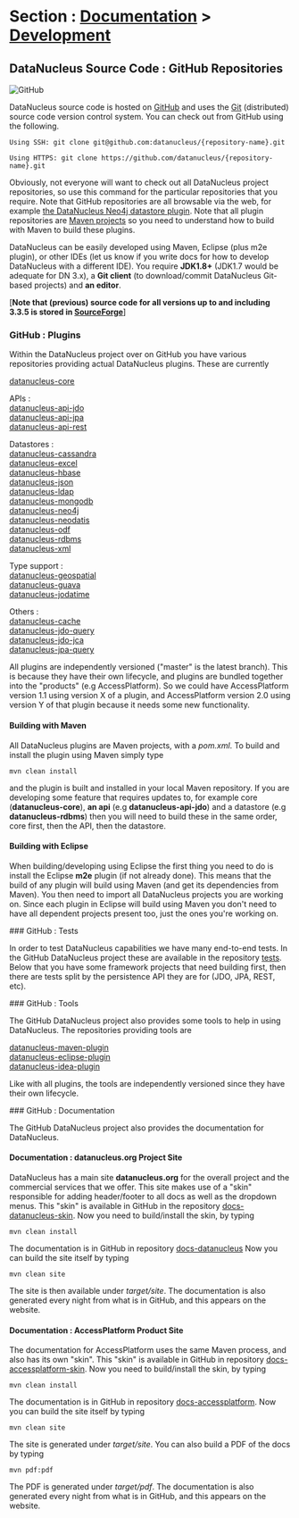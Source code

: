<head><title>Source Code</title></head>

# Section : [Documentation](../index.html) > [Development](index.html)

## DataNucleus Source Code : GitHub Repositories
![GitHub](../../images/GitHub-Mark-64px.png)

DataNucleus source code is hosted on [GitHub](https://github.com/datanucleus) and uses the [Git](http://git-scm.com/) 
(distributed) source code version control system. You can check out from GitHub using the following.

	Using SSH: git clone git@github.com:datanucleus/{repository-name}.git

	Using HTTPS: git clone https://github.com/datanucleus/{repository-name}.git

Obviously, not everyone will want to check out all DataNucleus project repositories, so use this command for the particular 
repositories that you require. Note that GitHub repositories are all browsable via the web, for example 
[the DataNucleus Neo4j datastore plugin](https://github.com/datanucleus/datanucleus-neo4j).
Note that all plugin repositories are [Maven projects](http://maven.apache.org) so you need to understand how to build 
with Maven to build these plugins.

DataNucleus can be easily developed using Maven, Eclipse (plus m2e plugin),  or other IDEs (let us know if you write docs for how to develop DataNucleus with a different IDE).
You require __JDK1.8+__ (JDK1.7 would be adequate for DN 3.x), a __Git client__ (to download/commit DataNucleus Git-based projects) and __an editor__.

[__Note that (previous) source code for all versions up to and including 3.3.5 is stored in [SourceForge](sourcecode_sf.html)__]

### GitHub : Plugins

Within the DataNucleus project over on GitHub you have various repositories providing actual DataNucleus plugins. These are currently

[datanucleus-core](https://github.com/datanucleus/datanucleus-core)

APIs :  
[datanucleus-api-jdo](https://github.com/datanucleus/datanucleus-api-jdo)  
[datanucleus-api-jpa](https://github.com/datanucleus/datanucleus-api-jpa)  
[datanucleus-api-rest](https://github.com/datanucleus/datanucleus-api-rest)  

Datastores :  
[datanucleus-cassandra](https://github.com/datanucleus/datanucleus-cassandra)  
[datanucleus-excel](https://github.com/datanucleus/datanucleus-excel)  
[datanucleus-hbase](https://github.com/datanucleus/datanucleus-hbase)  
[datanucleus-json](https://github.com/datanucleus/datanucleus-json)  
[datanucleus-ldap](https://github.com/datanucleus/datanucleus-ldap)  
[datanucleus-mongodb](https://github.com/datanucleus/datanucleus-mongodb)  
[datanucleus-neo4j](https://github.com/datanucleus/datanucleus-neo4j)  
[datanucleus-neodatis](https://github.com/datanucleus/datanucleus-neodatis)  
[datanucleus-odf](https://github.com/datanucleus/datanucleus-odf)  
[datanucleus-rdbms](https://github.com/datanucleus/datanucleus-rdbms)  
[datanucleus-xml](https://github.com/datanucleus/datanucleus-xml)  

Type support :  
[datanucleus-geospatial](https://github.com/datanucleus/datanucleus-geospatial)  
[datanucleus-guava](https://github.com/datanucleus/datanucleus-guava)  
[datanucleus-jodatime](https://github.com/datanucleus/datanucleus-jodatime)  

Others :  
[datanucleus-cache](https://github.com/datanucleus/datanucleus-cache)  
[datanucleus-jdo-query](https://github.com/datanucleus/datanucleus-jdo-query)  
[datanucleus-jdo-jca](https://github.com/datanucleus/datanucleus-jdo-jca)  
[datanucleus-jpa-query](https://github.com/datanucleus/datanucleus-jpa-query)  

All plugins are independently versioned ("master" is the latest branch). This is because they have their own lifecycle, and plugins are
bundled together into the "products" (e.g AccessPlatform). So we could have AccessPlatform version 1.1 using version X of a plugin, and 
AccessPlatform version 2.0 using version Y of that plugin because it needs some new functionality.

#### Building with Maven

All DataNucleus plugins are Maven projects, with a _pom.xml_. To build and install the plugin using Maven simply type

	mvn clean install

and the plugin is built and installed in your local Maven repository. If you are developing some feature that requires updates to, 
for example core (__datanucleus-core__), __an api__ (e.g __datanucleus-api-jdo__) and a datastore (e.g __datanucleus-rdbms__) then you will need
to build these in the same order, core first, then the API, then the datastore.

#### Building with Eclipse

When building/developing using Eclipse the first thing you need to do is install the Eclipse __m2e__ plugin (if not already done).
This means that the build of any plugin will build using Maven (and get its dependencies from Maven).
You then need to import all DataNucleus projects you are working on. Since each plugin in Eclipse will build using Maven
you don't need to have all dependent projects present too, just the ones you're working on. 

<a name="tests"/>
### GitHub : Tests

In order to test DataNucleus capabilities we have many end-to-end tests. In the GitHub DataNucleus project these are available
in the repository [tests](https://github.com/datanucleus/tests). Below that you have some framework projects that need building first, 
then there are tests split by the persistence API they are for (JDO, JPA, REST, etc).

<a name="tools"/>
### GitHub : Tools

The GitHub DataNucleus project also provides some tools to help in using DataNucleus. The repositories providing tools are

[datanucleus-maven-plugin](http://github.com/datanucleus/datanucleus-maven-plugin)  
[datanucleus-eclipse-plugin](http://github.com/datanucleus/datanucleus-eclipse-plugin)  
[datanucleus-idea-plugin](http://github.com/datanucleus/datanucleus-idea-plugin)

Like with all plugins, the tools are independently versioned since they have their own lifecycle.

<a name="documentation"/>
### GitHub : Documentation

The GitHub DataNucleus project also provides the documentation for DataNucleus.

#### Documentation : datanucleus.org Project Site

DataNucleus has a main site __datanucleus.org__ for the overall project and the commercial services that we offer. 
This site makes use of a "skin" responsible for adding header/footer to all docs as well as the dropdown menus.
This "skin" is available in GitHub in the repository [docs-datanucleus-skin](https://github.com/datanucleus/docs-datanucleus-skin).
Now you need to build/install the skin, by typing

	mvn clean install

The documentation is in GitHub in repository [docs-datanucleus](https://github.com/datanucleus/docs-datanucleus)
Now you can build the site itself by typing

	mvn clean site

The site is then available under _target/site_. The documentation is also generated every night from what is in GitHub, 
and this appears on the website.

#### Documentation : AccessPlatform Product Site

The documentation for AccessPlatform uses the same Maven process, and also has its own "skin".
This "skin" is available in GitHub in repository [docs-accessplatform-skin](https://github.com/datanucleus/docs-accessplatform-skin).
Now you need to build/install the skin, by typing

	mvn clean install

The documentation is in GitHub in repository [docs-accessplatform](https://github.com/datanucleus/docs-accessplatform).
Now you can build the site itself by typing

	mvn clean site

The site is generated under _target/site_. You can also build a PDF of the docs by typing

	mvn pdf:pdf

The PDF is generated under _target/pdf_. The documentation is also generated every night from what is in GitHub, and this appears on the  website.
